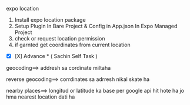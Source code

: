 expo location

1. Install expo location package
2. Setup Plugin In Bare Project & Config in App.json In Expo Managed Project
3. check or request location permission
4. if garnted get coordinates from current location

* [X]  [X]  Advance * ( Sachin Self Task )

geocoding==> addresh sa cordinate miltaha

reverse geocoding==> corrdinates sa adrresh nikal skate ha

nearby places==> longitud or latitude ka base per google api hit hote ha jo hma nearest location dati ha
